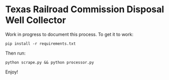 Texas Railroad Commission Disposal Well Collector
=================================================

Work in progress to document this process. To get it to work:

```pip install -r requirements.txt```

Then run:

```python scrape.py && python processor.py```

Enjoy!

